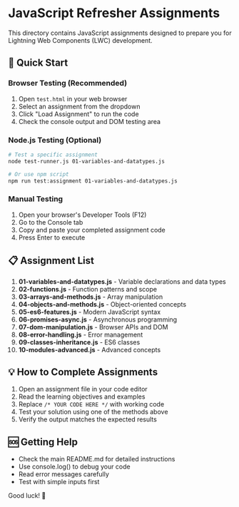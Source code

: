 # JavaScript Refresher Assignments

This directory contains JavaScript assignments designed to prepare you for Lightning Web Components (LWC) development.

## 🚀 Quick Start

### Browser Testing (Recommended)
1. Open `test.html` in your web browser
2. Select an assignment from the dropdown
3. Click "Load Assignment" to run the code
4. Check the console output and DOM testing area

### Node.js Testing (Optional)
```bash
# Test a specific assignment
node test-runner.js 01-variables-and-datatypes.js

# Or use npm script
npm run test:assignment 01-variables-and-datatypes.js
```

### Manual Testing
1. Open your browser's Developer Tools (F12)
2. Go to the Console tab
3. Copy and paste your completed assignment code
4. Press Enter to execute

## 📋 Assignment List

1. **01-variables-and-datatypes.js** - Variable declarations and data types
2. **02-functions.js** - Function patterns and scope
3. **03-arrays-and-methods.js** - Array manipulation
4. **04-objects-and-methods.js** - Object-oriented concepts
5. **05-es6-features.js** - Modern JavaScript syntax
6. **06-promises-async.js** - Asynchronous programming
7. **07-dom-manipulation.js** - Browser APIs and DOM
8. **08-error-handling.js** - Error management
9. **09-classes-inheritance.js** - ES6 classes
10. **10-modules-advanced.js** - Advanced concepts

## 💡 How to Complete Assignments

1. Open an assignment file in your code editor
2. Read the learning objectives and examples
3. Replace `/* YOUR CODE HERE */` with working code
4. Test your solution using one of the methods above
5. Verify the output matches the expected results

## 🆘 Getting Help

- Check the main README.md for detailed instructions
- Use console.log() to debug your code
- Read error messages carefully
- Test with simple inputs first

Good luck! 🎯
